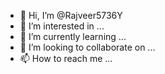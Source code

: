 - 👋 Hi, I’m @Rajveer5736Y
- 👀 I’m interested in ...
- 🌱 I’m currently learning ...
- 💞️ I’m looking to collaborate on ...
- 📫 How to reach me ...

<!---
Rajveer5736Y/Rajveer5736Y is a ✨ special ✨ repository because its `README.md` (this file) appears on your GitHub profile.
You can click the Preview link to take a look at your changes.
--->
